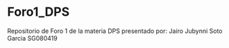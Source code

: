 # Foro1_DPS
Repositorio de Foro 1 de la materia DPS presentado por:
Jairo Jubynni Soto Garcia SG080419
